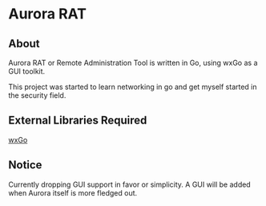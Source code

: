 # Aurora RAT

## About

Aurora RAT or Remote Administration Tool is written in Go, using wxGo as a GUI toolkit.

This project was started to learn networking in go and get myself started in the security field.

## External Libraries Required

[wxGo](https://github.com/dontpanic92/wxGo)

## Notice

Currently dropping GUI support in favor or simplicity. A GUI will be added when Aurora itself is more fledged out.